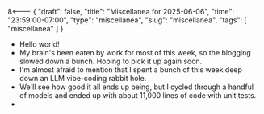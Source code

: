8<--- { "draft": false, "title": "Miscellanea for 2025-06-06", "time": "23:59:00-07:00", "type": "miscellanea", "slug": "miscellanea", "tags": [ "miscellanea" ] }

- Hello world!
- My brain's been eaten by work for most of this week, so the blogging slowed down a bunch. Hoping to pick it up again soon.
- I'm almost afraid to mention that I spent a bunch of this week deep down an LLM vibe-coding rabbit hole.
- We'll see how good it all ends up being, but I cycled through a handful of models and ended up with about 11,000 lines of code with unit tests.
- 
